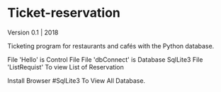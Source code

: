 # Ticket-reservation  

Version 0.1 | 2018

Ticketing program for restaurants and cafés with the Python database.

File 'Hello' is Control File 
File 'dbConnect' is Database SqlLite3 
File 'ListRequist' To view List of Reservation 

Install Browser #SqlLite3   To View All Database.
